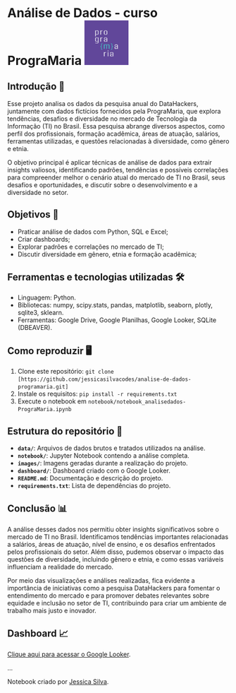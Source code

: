 <h1>Análise de Dados - curso PrograMaria <img src="https://github.com/jessicasilvacodes/analise-de-dados-programaria/blob/main/images/programaria_logo.png" width="100"></h1>

## Introdução 📝
Esse projeto analisa os dados da pesquisa anual do DataHackers, juntamente com dados fictícios fornecidos pela PrograMaria, que explora tendências, desafios e diversidade no mercado de Tecnologia da Informação (TI) no Brasil. Essa pesquisa abrange diversos aspectos, como perfil dos profissionais, formação acadêmica, áreas de atuação, salários, ferramentas utilizadas, e questões relacionadas à diversidade, como gênero e etnia.

O objetivo principal é aplicar técnicas de análise de dados para extrair insights valiosos, identificando padrões, tendências e possíveis correlações para compreender melhor o cenário atual do mercado de TI no Brasil, seus desafios e oportunidades, e discutir sobre o desenvolvimento e a diversidade no setor.

## Objetivos 🎯
- Praticar análise de dados com Python, SQL e Excel;
- Criar dashboards;
- Explorar padrões e correlações no mercado de TI;
- Discutir diversidade em gênero, etnia e formação acadêmica;

## Ferramentas e tecnologias utilizadas 🛠️
- Linguagem: Python.
- Bibliotecas: numpy, scipy.stats, pandas, matplotlib, seaborn, plotly, sqlite3, sklearn.
- Ferramentas: Google Drive, Google Planilhas, Google Looker, SQLite (DBEAVER).

## Como reproduzir 🖥️
1. Clone este repositório: `git clone [https://github.com/jessicasilvacodes/analise-de-dados-programaria.git]`
2. Instale os requisitos: `pip install -r requirements.txt`
3. Execute o notebook em `notebook/notebook_analisedados-PrograMaria.ipynb`

## Estrutura do repositório 📁
- **`data/`**: Arquivos de dados brutos e tratados utilizados na análise.
- **`notebook/`**: Jupyter Notebook contendo a análise completa.
- **`images/`**: Imagens geradas durante a realização do projeto.
- **`dashboard/`**: Dashboard criado com o Google Looker.
- **`README.md`**: Documentação e descrição do projeto.
- **`requirements.txt`**: Lista de dependências do projeto.

## Conclusão 📊
A análise desses dados nos permitiu obter insights significativos sobre o mercado de TI no Brasil. Identificamos tendências importantes relacionadas a salários, áreas de atuação, nível de ensino, e os desafios enfrentados pelos profissionais do setor. Além disso, pudemos observar o impacto das questões de diversidade, incluindo gênero e etnia, e como essas variáveis influenciam a realidade do mercado.

Por meio das visualizações e análises realizadas, fica evidente a importância de iniciativas como a pesquisa DataHackers para fomentar o entendimento do mercado e para promover debates relevantes sobre equidade e inclusão no setor de TI, contribuindo para criar um ambiente de trabalho mais justo e inovador.

## Dashboard 📈
[Clique aqui para acessar o Google Looker](https://lookerstudio.google.com/reporting/cd62189e-065f-403a-8ffa-b82df820ef39).


...

Notebook criado por [Jessica Silva](https://github.com/jessicasilvacodes).
